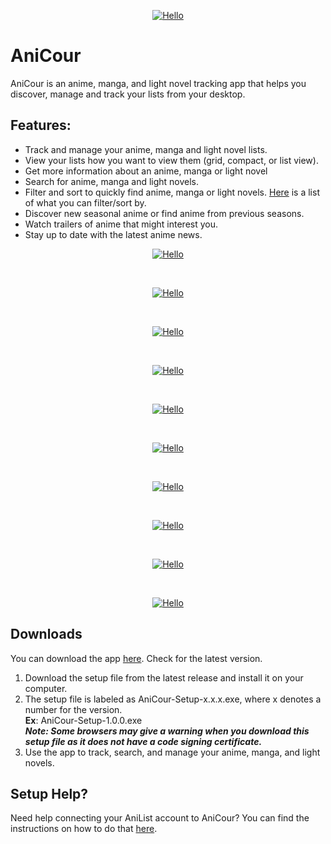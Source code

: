 <p align="center"><a href="#"><img src="https://github.com/ReStartQ/anicour/blob/main/images/banner/AniCourSmall.png" alt="Hello" /></a></p>

# AniCour
AniCour is an anime, manga, and light novel tracking app that helps you discover, manage and track your lists from your desktop. 

## Features: 
* Track and manage your anime, manga and light novel lists.
* View your lists how you want to view them (grid, compact, or list view).
* Get more information about an anime, manga or light novel
* Search for anime, manga and light novels.
* Filter and sort to quickly find anime, manga or light novels. [Here](https://github.com/ReStartQ/anicour/blob/main/help/FilterAndSortList.md) is a list of what you can filter/sort by.
* Discover new seasonal anime or find anime from previous seasons.
* Watch trailers of anime that might interest you.
* Stay up to date with the latest anime news.

<p align="center"><a href="#"><img src="https://github.com/ReStartQ/anicour/blob/main/images/readme/AniCourGridView.png" alt="Hello" /></a></p>
<br>
<p align="center"><a href="#"><img src="https://github.com/ReStartQ/anicour/blob/main/images/readme/AniCourCompactFiltered.jpg" alt="Hello" /></a></p>
<br>
<p align="center"><a href="#"><img src="https://github.com/ReStartQ/anicour/blob/main/images/readme/AniCourListView.png" alt="Hello" /></a></p>
<br>
<p align="center"><a href="#"><img src="https://github.com/ReStartQ/anicour/blob/main/images/readme/AniCourContextMenu.png" alt="Hello" /></a></p>
<br>
<p align="center"><a href="#"><img src="https://github.com/ReStartQ/anicour/blob/main/images/readme/AniCourAdvancedInfo2.png" alt="Hello" /></a></p>
<br>
<p align="center"><a href="#"><img src="https://github.com/ReStartQ/anicour/blob/main/images/readme/AniCourSearch.png" alt="Hello" /></a></p>
<br>
<p align="center"><a href="#"><img src="https://github.com/ReStartQ/anicour/blob/main/images/readme/AniCourSeasons.png" alt="Hello" /></a></p>
<br>
<p align="center"><a href="#"><img src="https://github.com/ReStartQ/anicour/blob/main/images/readme/AniCourTrailer.png" alt="Hello" /></a></p>
<br>
<p align="center"><a href="#"><img src="https://github.com/ReStartQ/anicour/blob/main/images/readme/AniCourNews3.png" alt="Hello" /></a></p>
<br>
<p align="center"><a href="#"><img src="https://github.com/ReStartQ/anicour/blob/main/images/readme/AniCourNewsAdvanced.png" alt="Hello" /></a></p>

## Downloads
You can download the app [here](https://github.com/ReStartQ/AniCour/releases). Check for the latest version. 
<br>
1) Download the setup file from the latest release and install it on your computer.
2) The setup file is labeled as AniCour-Setup-x.x.x.exe, where x denotes a number for the version. 
   <br/> **Ex**: AniCour-Setup-1.0.0.exe
   <br /> ***Note: Some browsers may give a warning when you download this setup file as it does not have a code signing certificate.***
3) Use the app to track, search, and manage your anime, manga, and light novels.

## Setup Help?
Need help connecting your AniList account to AniCour? You can find the instructions on how to do that [here](https://github.com/ReStartQ/anicour/blob/main/help/Setup.md). 

